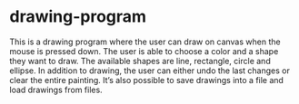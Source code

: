 # drawing-program

This is a drawing program where the user can draw on canvas when the mouse is pressed down. The user is able to choose a color and a shape they want to draw. The available shapes are line, rectangle, circle and ellipse. In addition to drawing, the user can either undo the last changes or clear the entire painting. It’s also possible to save drawings into a file and load drawings from files.
